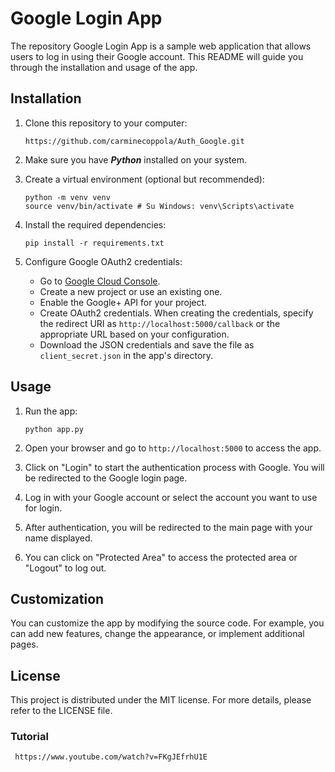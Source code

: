 # Google Login App

The repository Google Login App is a sample web application that allows users to log in using their Google account. This README will guide you through the installation and usage of the app.

## Installation

1. Clone this repository to your computer:
    ```
    https://github.com/carminecoppola/Auth_Google.git
    ```
   
2. Make sure you have **_Python_** installed on your system.

3. Create a virtual environment (optional but recommended):
    ```
    python -m venv venv
    source venv/bin/activate # Su Windows: venv\Scripts\activate
    ```
    
4. Install the required dependencies:
    ```
    pip install -r requirements.txt
    ```
   
5. Configure Google OAuth2 credentials:
    - Go to [Google Cloud Console](https://console.cloud.google.com/).
    - Create a new project or use an existing one.
    - Enable the Google+ API for your project.
    - Create OAuth2 credentials. When creating the credentials, specify the redirect URI as `http://localhost:5000/callback` or the appropriate URL based on your configuration.
    - Download the JSON credentials and save the file as `client_secret.json` in the app's directory.

## Usage

1.  Run the app:
    ```
    python app.py
    ```

2. Open your browser and go to `http://localhost:5000` to access the app.

3. Click on "Login" to start the authentication process with Google. You will be redirected to the Google login page.

4. Log in with your Google account or select the account you want to use for login.

5. After authentication, you will be redirected to the main page with your name displayed.

6. You can click on "Protected Area" to access the protected area or "Logout" to log out.

## Customization

You can customize the app by modifying the source code. For example, you can add new features, change the appearance, or implement additional pages.


## License

This project is distributed under the MIT license. For more details, please refer to the LICENSE file.

### Tutorial
   ```
    https://www.youtube.com/watch?v=FKgJEfrhU1E
   ```